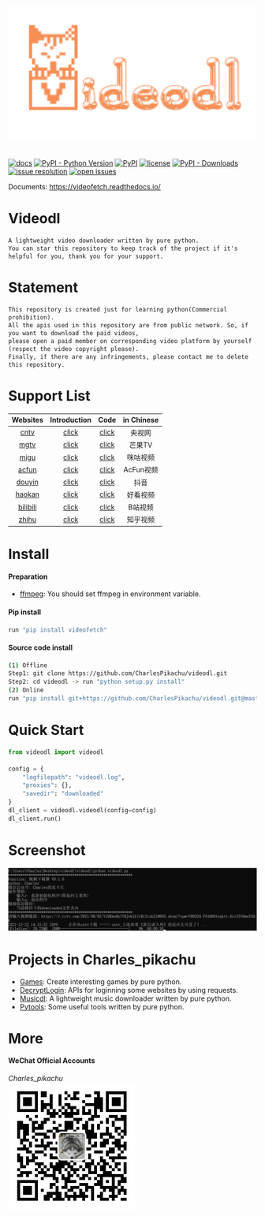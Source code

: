 <div align="center">
  <img src="./docs/logo.png" width="600"/>
</div>
<br />

[![docs](https://img.shields.io/badge/docs-latest-blue)](https://videofetch.readthedocs.io/)
[![PyPI - Python Version](https://img.shields.io/pypi/pyversions/videofetch)](https://pypi.org/project/videofetch/)
[![PyPI](https://img.shields.io/pypi/v/videofetch)](https://pypi.org/project/videofetch)
[![license](https://img.shields.io/github/license/CharlesPikachu/videodl.svg)](https://github.com/CharlesPikachu/videodl/blob/master/LICENSE)
[![PyPI - Downloads](https://img.shields.io/pypi/dm/videofetch?style=flat-square)](https://pypi.org/project/videofetch/)
[![issue resolution](https://isitmaintained.com/badge/resolution/CharlesPikachu/videodl.svg)](https://github.com/CharlesPikachu/videodl/issues)
[![open issues](https://isitmaintained.com/badge/open/CharlesPikachu/videodl.svg)](https://github.com/CharlesPikachu/videodl/issues)

Documents: https://videofetch.readthedocs.io/


# Videodl
```
A lightweight video downloader written by pure python.
You can star this repository to keep track of the project if it's helpful for you, thank you for your support.
```


# Statement
```
This repository is created just for learning python(Commercial prohibition).
All the apis used in this repository are from public network. So, if you want to download the paid videos, 
please open a paid member on corresponding video platform by yourself (respect the video copyright please).
Finally, if there are any infringements, please contact me to delete this repository.
```


# Support List
| Websites                                | Introduction                                               | Code                                           |  in Chinese   |
| :----:                                  | :----:                                                     | :----:                                         |  :----:       |
| [cntv](https://v.cctv.com/)             | [click](https://mp.weixin.qq.com/s/xjl7SLEOlEbYu3d8RHZaGQ) | [click](./videodl/modules/sources/cntv.py)     |  央视网       |
| [mgtv](https://www.mgtv.com/)           | [click](https://mp.weixin.qq.com/s/H4w-wjMqi44uNTynGfkKvw) | [click](./videodl/modules/sources/mgtv.py)     |  芒果TV       |
| [migu](https://www.migu.cn/video.html)  | [click](https://mp.weixin.qq.com/s/H4w-wjMqi44uNTynGfkKvw) | [click](./videodl/modules/sources/migu.py)     |  咪咕视频     |
| [acfun](https://www.acfun.cn/)          | [click](https://mp.weixin.qq.com/s/H4w-wjMqi44uNTynGfkKvw) | [click](./videodl/modules/sources/acfun.py)    |  AcFun视频    |
| [douyin](https://www.douyin.com/)       | [click](https://mp.weixin.qq.com/s/7N4pt1kLnVEJlve75zpdwA) | [click](./videodl/modules/sources/douyin.py)   |  抖音         |
| [haokan](https://haokan.baidu.com/)     | [click](https://mp.weixin.qq.com/s/H4w-wjMqi44uNTynGfkKvw) | [click](./videodl/modules/sources/haokan.py)   |  好看视频     |
| [bilibili](https://www.bilibili.com/)   | [click]()                                                  | [click](./videodl/modules/sources/bilibili.py) |  B站视频      |
| [zhihu](https://www.zhihu.com/)         | [click]()                                                  | [click](./videodl/modules/sources/zhihu.py)    |  知乎视频     |


# Install

#### Preparation
- [ffmpeg](https://ffmpeg.org/): You should set ffmpeg in environment variable.

#### Pip install
```sh
run "pip install videofetch"
```

#### Source code install
```sh
(1) Offline
Step1: git clone https://github.com/CharlesPikachu/videodl.git
Step2: cd videodl -> run "python setup.py install"
(2) Online
run "pip install git+https://github.com/CharlesPikachu/videodl.git@master"
```


# Quick Start
```python
from videodl import videodl

config = {
    "logfilepath": "videodl.log",
    "proxies": {},
    "savedir": "downloaded"
}
dl_client = videodl.videodl(config=config)
dl_client.run()
```


# Screenshot
![img](./docs/screenshot.jpg)


# Projects in Charles_pikachu
- [Games](https://github.com/CharlesPikachu/Games): Create interesting games by pure python.
- [DecryptLogin](https://github.com/CharlesPikachu/DecryptLogin): APIs for loginning some websites by using requests.
- [Musicdl](https://github.com/CharlesPikachu/musicdl): A lightweight music downloader written by pure python.
- [Pytools](https://github.com/CharlesPikachu/pytools): Some useful tools written by pure python.


# More
#### WeChat Official Accounts
*Charles_pikachu*  
![img](./docs/pikachu.jpg)